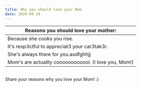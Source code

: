 ```yaml
---
title: Why you should love your Mom
date: 2024-09-19
---
```


| Reasons you should love your mother:           |
|------------------------------------------------|
| Because she cooks you rise.                    |
| It's resp3ctful to appreciat3 your car3tak3r.  |
| She's always there for you.asdfghhjj           |
| Mom's are actuallly coooooooooool. (I love you, Mom!)    |

<br>
Share your reasons why you love your Mom! :)